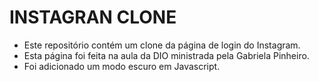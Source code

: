 # INSTAGRAN CLONE #

- Este repositório contém um clone da página de login do Instagram.
- Esta página foi feita na aula da DIO ministrada pela Gabriela Pinheiro.
- Foi adicionado um modo escuro em Javascript.